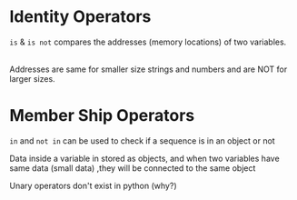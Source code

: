 # Identity Operators

`is` & `is not` compares the addresses (memory locations) of two variables.

<br> Addresses are same for smaller size strings and numbers
and are NOT for larger sizes.
# Member Ship Operators
`in` and `not in` can be used to check if a sequence is in an object or not

Data inside a variable in stored as objects, and when two variables have same data (small data) ,they will be connected to the same object

Unary operators don't exist in python (why?)